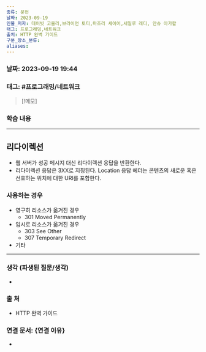 ```yaml
---
종류: 문헌
날짜: 2023-09-19
인물_저자: 데이빗 고울리,브라이언 토티,마조리 세이어,세일루 레디, 안슈 아가왈
태그: 프로그래밍,네트워크
출처: HTTP 완벽 가이드
구분_장소_분류: 
aliases:
---
```


### 날짜: 2023-09-19 19:44
### 태그: #프로그래밍/네트워크

>[!메모]
> 

### 학습 내용
---
## 리다이렉션
- 웹 서버가 성공 메시지 대신 리다이렉션 응답을 반환한다.
- 리다이렉션 응답은 3XX로 지칭된다. Location 응답 헤더는 콘텐츠의 새로운 혹은 선호하는 위치에 대한 URI를 포함한다.
### 사용하는 경우
- 영구히 리소스가 옮겨진 경우 
	- 301 Moved Permanently
- 임시로 리소스가 옮겨진 경우
	- 303 See Other
	- 307 Temporary Redirect
- 기타

---
### 생각 (파생된 질문/생각)
- 
### 출 처
- HTTP 완벽 가이드
### 연결 문서: {연결 이유}
- 